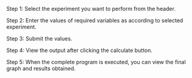 
Step 1: Select the experiment you want to perform from the header.

Step 2: Enter the values of required variables as according to selected experiment.

Step 3: Submit the values.

Step 4: View the output after clicking the calculate button.

Step 5: When the complete program is executed, you can view the final graph and results obtained.